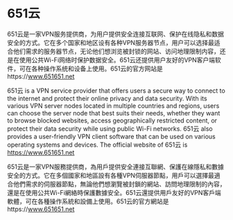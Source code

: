 # 651云

651云是一家VPN服务提供商，为用户提供安全连接互联网、保护在线隐私和数据安全的方式。它在多个国家和地区设有各种VPN服务器节点，用户可以选择最适合他们需求的服务器节点，无论他们想浏览被封锁的网站、访问地理限制内容，还是在使用公共Wi-Fi网络时保护数据安全。651云还提供用户友好的VPN客户端软件，可在各种操作系统和设备上使用。651云的官方网站是https://www.651651.net

651云 is a VPN service provider that offers users a secure way to connect to the internet and protect their online privacy and data security. With its various VPN server nodes located in multiple countries and regions, users can choose the server node that best suits their needs, whether they want to browse blocked websites, access geographically restricted content, or protect their data security while using public Wi-Fi networks. 651云 also provides a user-friendly VPN client software that can be used on various operating systems and devices. The official website of 651云 is https://www.651651.net

651云是一家VPN服務提供商，為用戶提供安全連接互聯網、保護在線隱私和數據安全的方式。它在多個國家和地區設有各種VPN伺服器節點，用戶可以選擇最適合他們需求的伺服器節點，無論他們想瀏覽被封鎖的網站、訪問地理限制的內容，還是在使用公共Wi-Fi網絡時保護數據安全。651云還提供用戶友好的VPN客戶端軟體，可在各種操作系統和設備上使用。651云的官方網站是https://www.651651.net
